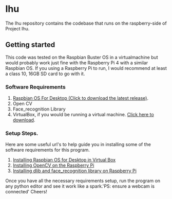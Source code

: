 # Ihu
The Ihu repository contains the codebase that runs on the raspberry-side of Project Ihu.

## Getting started
This code was tested on the Raspbian Buster OS in a virtualmachine but would probably work just fine with the Raspberry Pi 4 with a similar Raspbian OS. If you using a Raspberry Pi to run, I would recommend at least a class 10, 16GB SD card to go with it.

### Software Requirements
1. [Raspbian OS For Desktop (Click to download the latest release)](https://www.raspberrypi.org/downloads/raspberry-pi-desktop/).
2. Open CV
3. Face_recognition Library
4. VirtualBox, if you would be running a virtual machine. [Click here to download](https://www.virtualbox.org/wiki/Downloads).

### Setup Steps.
Here are some useful url's to help guide you in installing some of the software requirements for this program.

1. [Installing Raspbian OS for Desktop in Virtual Box](https://roboticsbackend.com/install-raspbian-desktop-on-a-virtual-machine-virtualbox/)
2. [Installing OpenCV on the Raspberry Pi](https://pimylifeup.com/raspberry-pi-opencv/)
3. [Installing dlib and face_recognition library on Raspberry Pi](https://gist.github.com/ageitgey/1ac8dbe8572f3f533df6269dab35df65#steps)

Once you have all the necessary requirements setup, run the program on any python editor and see it work like a spark.'PS: ensure a webcam is connected'
Cheers!

